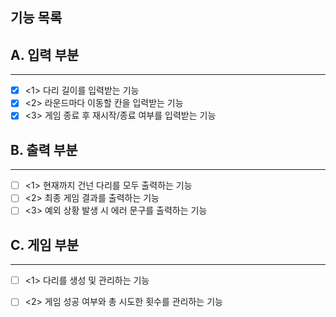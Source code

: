 ## 기능 목록

## A. 입력 부분

---

- [x] <1> 다리 길이를 입력받는 기능
- [x] <2> 라운드마다 이동할 칸을 입력받는 기능
- [x] <3> 게임 종료 후 재시작/종료 여부를 입력받는 기능

## B. 출력 부분

---

- [ ] <1> 현재까지 건넌 다리를 모두 출력하는 기능
- [ ] <2> 최종 게임 결과를 출력하는 기능
- [ ] <3> 예외 상황 발생 시 에러 문구를 출력하는 기능

## C. 게임 부분

---

- [ ] <1> 다리를 생성 및 관리하는 기능
- [ ] <2> 게임 성공 여부와 총 시도한 횟수를 관리하는 기능

